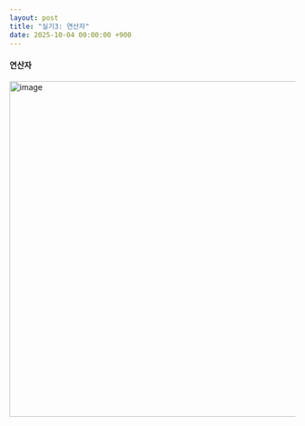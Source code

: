```yaml
---
layout: post
title: "실기3: 연산자"
date: 2025-10-04 00:00:00 +900
---
```


#### 연산자 
<img width="930" height="590" alt="image" src="https://github.com/user-attachments/assets/15afb791-053e-4260-9b30-44cc458a482e" />
